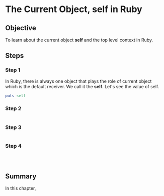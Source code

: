 # The Current Object, self in Ruby

## Objective

To learn about the current object **self** and the top level context in Ruby.

## Steps

### Step 1

In Ruby, there is always one object that plays the role of current object which is the default receiver. We call it the **self**. Let's see the value of self.


```ruby
puts self
```



### Step 2



```ruby

```


### Step 3


```ruby

```

 
### Step 4



```ruby

```


```ruby

```


```ruby

```



## Summary

In this chapter, 

